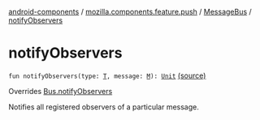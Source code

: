 [android-components](../../index.md) / [mozilla.components.feature.push](../index.md) / [MessageBus](index.md) / [notifyObservers](./notify-observers.md)

# notifyObservers

`fun notifyObservers(type: `[`T`](index.md#T)`, message: `[`M`](index.md#M)`): `[`Unit`](https://kotlinlang.org/api/latest/jvm/stdlib/kotlin/-unit/index.html) [(source)](https://github.com/mozilla-mobile/android-components/blob/master/components/feature/push/src/main/java/mozilla/components/feature/push/MessageBus.kt#L60)

Overrides [Bus.notifyObservers](../../mozilla.components.concept.push/-bus/notify-observers.md)

Notifies all registered observers of a particular message.

